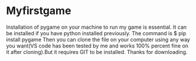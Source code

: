 # Myfirstgame
Installation of pygame on your machine to run my game is essential. It can be installed if you have python installed previously.
The command is 
$ pip install pygame
Then you can clone the file on your computer using any way you want(VS code has been tested by me and works 100% percent fine on it after cloning).But it requires GIT to be installed.
Thanks for downloading.

